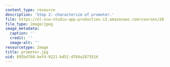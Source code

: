 ```yaml
---
content_type: resource
description: 'Step 2: characterize of promoter.'
file: https://ol-ocw-studio-app-production.s3.amazonaws.com/courses/20-109-laboratory-fundamentals-in-biological-engineering-fall-2007/895bd768bef49221bd52d764a287351d_promoter.jpg
file_type: image/jpeg
image_metadata:
  caption: ''
  credit: ''
  image-alt: ''
resourcetype: Image
title: promoter.jpg
uid: 895bd768-bef4-9221-bd52-d764a287351d
---
```

